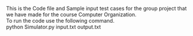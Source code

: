 This is the Code file and Sample input test cases for the group project that we have made for the course Computer Organization.<br>
To run the code use the following command.<br>
python Simulator.py input.txt output.txt
